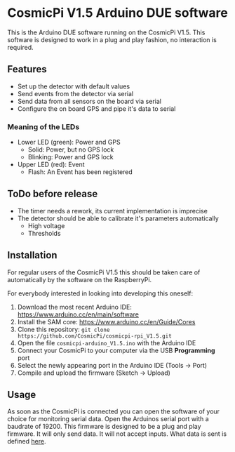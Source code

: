 # CosmicPi V1.5 Arduino DUE software

This is the Arduino DUE software running on the CosmicPi V1.5.
This software is designed to work in a plug and play fashion, no interaction is required.


## Features
*	Set up the detector with default values
*	Send events from the detector via serial
*	Send data from all sensors on the board via serial
*	Configure the on board GPS and pipe it's data to serial

### Meaning of the LEDs
*	Lower LED (green): Power and GPS
	*	Solid: Power, but no GPS lock
	*	Blinking: Power and GPS lock
*	Upper LED (red): Event
	*	Flash: An Event has been registered

	
## ToDo before release
*	The timer needs a rework, its current implementation is imprecise
*	The detector should be able to calibrate it's parameters automatically
	*	High voltage
	*	Thresholds

	
## Installation
For regular users of the CosmicPi V1.5 this should be taken care of automatically by the software on the RaspberryPi.

For everybody interested in looking into developing this oneself:
1.	Download the most recent Arduino IDE: https://www.arduino.cc/en/main/software
2. 	Install the SAM core: https://www.arduino.cc/en/Guide/Cores
3. 	Clone this repository: `git clone https://github.com/CosmicPi/cosmicpi-rpi_V1.5.git`
4.	Open the file `cosmicpi-arduino_V1.5.ino` with the Arduino IDE
5.	Connect your CosmicPi to your computer via the USB **Programming** port
6. 	Select the newly appearing port in the Arduino IDE (Tools -> Port)
7.	Compile and upload the firmware (Sketch -> Upload)


## Usage
As soon as the CosmicPi is connected you can open the software of your choice for monitoring serial data. Open the Arduinos serial port with a baudrate of 19200.
This firmware is designed to be a plug and play firmware. 
It will only send data. It will not accept inputs. What data is sent is defined [here](https://github.com/CosmicPi/cosmicpi-rpi_V1.5/blob/master/documentation/CosmicPi_V15_serial_comm.txt).

